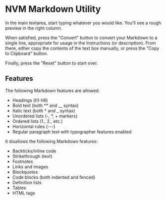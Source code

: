 # NVM Markdown Utility

In the main textarea, start typing whatever you would like. You'll see a rough preview in the right column.

When satisfied, press the "Convert" button to convert your Markdown to a single line, appropriate for usage in the Instructions (or description). From there, either copy the contents of the text box manually, or press the "Copy to Clipboard" button.

Finally, press the "Reset" button to start over.

## Features

The following Markdown features are allowed:

- Headings (h1-h6)
- Bold text (both \*\* and \_\_ syntax)
- Italic text (both \* and \_ syntax)
- Unordered lists (-, \*, + markers)
- Ordered lists (1., 2., etc.)
- Horizontal rules (---)
- Regular paragraph text with typographer features enabled

It disallows the following Markdown features:

- Backticks/inline code
- Strikethrough (text)
- Footnotes
- Links and images
- Blockquotes
- Code blocks (both indented and fenced)
- Definition lists
- Tables
- HTML tags
